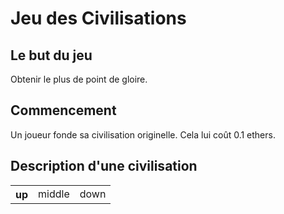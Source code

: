 Jeu des Civilisations
=====================



Le but du jeu
-------------
Obtenir le plus de point de gloire.



Commencement
------------
Un joueur fonde sa civilisation originelle. Cela lui coût 0.1 ethers.


Description d'une civilisation
------------------------------
<table>
    <tr>
        <th>up</th>
        <td>middle</td>
	    <td>down</td>
    </tr>
</table>
